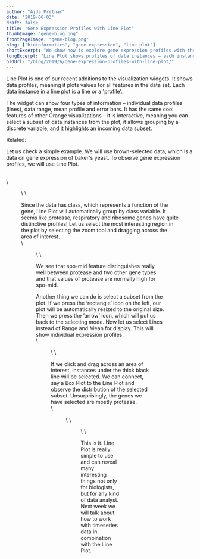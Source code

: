 ```yaml
---
author: "Ajda Pretnar"
date: '2019-06-03'
draft: false
title: "Gene Expression Profiles with Line Plot"
thumbImage: "gene-blog.png"
frontPageImage: "gene-blog.png"
blog: ["bioinformatics", "gene expression", "line plot"]
shortExcerpt: "We show how to explore gene expression profiles with the new Line Plot widget."
longExcerpt: "Line Plot shows profiles of data instances – each instance is a line in the plot and its profile are values across all variables in the data. We show how to explore gene expression profiles."
oldUrl: "/blog/2019/6/gene-expression-profiles-with-line-plot/"
---
```


Line Plot is one of our recent additions to the visualization widgets. It shows data profiles, meaning it plots values for all features in the data set. Each data instance in a line plot is a line or a 'profile'.

The widget can show four types of information – individual data profiles (lines), data range, mean profile and error bars. It has the same cool features of other Orange visualizations – it is interactive, meaning you can select a subset of data instances from the plot, it allows grouping by a discrete variable, and it highlights an incoming data subset.

Related: <LinkNew url="/blog/2018/12/21/scatter-plots-the-tour/" name="Scatter Plot: The Tour"/>


Let us check a simple example. We will use brown-selected data, which is a data on gene expression of baker's yeast. To observe gene expression profiles, we will use Line Plot.

\
\

<Figure src="gene-expression-1.png" width="80%" />
\
\


Since the data has class, which represents a function of the gene, Line Plot will automatically group by class variable. It seems like protease, respiratory and ribosome genes have quite distinctive profiles! Let us select the most interesting region in the plot by selecting the zoom tool and dragging across the area of interest.
\
\


<Figure src="gene-expression-2.png" width="80%" />
\
\

We see that spo-mid feature distinguishes really well between protease and two other gene types and that values of protease are normally high for spo-mid.

Another thing we can do is select a subset from the plot. If we press the ‘rectangle’ icon on the left, our plot will be automatically resized to the original size. Then we press the ‘arrow’ icon, which will put us back to the selecting mode. Now let us select Lines instead of Range and Mean for display. This will show individual expression profiles.
\
\


<Figure src="gene-expression-3.png" width="80%" />
\
\

If we click and drag across an area of interest, instances under the thick black line will be selected. We can connect, say a Box Plot to the Line Plot and observe the distribution of the selected subset. Unsurprisingly, the genes we have selected are mostly protease.
\
\

<Figure src="gene-expression-4.png" width="80%" />
\
\

<Figure src="gene-expression-5.png" width="50%" />
\
\

This is it. Line Plot is really simple to use and can reveal many interesting things not only for biologists, but for any kind of data analyst. Next week we will talk about how to work with timeseries data in combination with the Line Plot.

